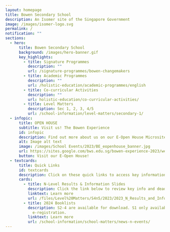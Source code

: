 ```yaml
---
layout: homepage
title: Bowen Secondary School
description: An Isomer site of the Singapore Government
image: /images/isomer-logo.svg
permalink: /
notification: ""
sections:
  - hero:
      title: Bowen Secondary School
      background: /images/hero-banner.gif
      key_highlights:
        - title: Signature Programmes
          description: ""
          url: /signature-programmes/bowen-changemakers
        - title: Academic Programmes
          description: ""
          url: /holistic-education/academic-programmes/english
        - title: Co-curricular Activities
          description: ""
          url: holistic-education/co-curricular-activities/
        - title: Level Matters
          description: Sec 1, 2, 3, 4/5
          url: /school-information/level-matters/secondary-1/
  - infopic:
      title: OPEN HOUSE
      subtitle: Visit us! The Bowen Experience
      id: infopic
      description: Find out more about us on our E-Open House Microsite
      alt: Image alt text
      image: /images/School Events/2023/BE_eopenhouse_banner.jpg
      url: https://sites.google.com/bws.edu.sg/bowen-experience-2023/welcome-to-bowen-e-open-house
      button: Visit our E-Open House!
  - textcards:
      title: Quick Links
      id: textcards
      description: Click on these quick links to access key information
      cards:
        - title: N-Level Results & Information Slides
          description: Click the link below to review key info and deadlines.
          linktext: Learn more
          url: /files/Level%20Matters/S4n5/2023/2023_N_Results_and_Info_Slides.pdf
        - title: 2024 Booklists
          description: S2-4 are available for download. S1 only available after
            e-registration.
          linktext: Learn more
          url: /school-information/school-matters/news-n-events/
---
```

